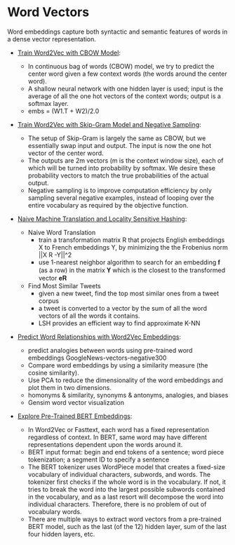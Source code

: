 # Word Vectors

Word embeddings capture both syntactic and semantic features of words in a dense vector representation.

* [Train Word2Vec with CBOW Model](https://github.com/msfchen/deep_learning/tree/master/wordvector/cbow): 
  - In continuous bag of words (CBOW) model, we try to predict the center word given a few context words (the words around the center word).
  - A shallow neural network with one hidden layer is used; input is the average of all the one hot vectors of the context words; output is a softmax layer.
  - embs = (W1.T + W2)/2.0

* [Train Word2Vec with Skip-Gram Model and Negative Sampling](https://github.com/msfchen/deep_learning/tree/master/wordvector/skipgram):
  - The setup of Skip-Gram is largely the same as CBOW, but we essentially swap input and output. The input is now the one hot vector of the center word.
  - The outputs are 2m vectors (m is the context window size), each of which will be turned into probability by softmax. We desire these probability vectors to match the true probabilities of the actual output.
  - Negative sampling is to improve computation efficiency by only sampling several negative examples, instead of looping over the entire vocabulary as required by the objective function.

* [Naive Machine Translation and Locality Sensitive Hashing](https://github.com/msfchen/deep_learning/tree/master/wordvector/translate_lsh):
  - Naive Word Translation
    - train a transformation matrix R that projects English embeddings X to French embeddings Y, by minimizing the the Frobenius norm ||X R -Y||^2
    - use 1-nearest neighbor algorithm to search for an embedding 𝐟 (as a row) in the matrix 𝐘 which is the closest to the transformed vector 𝐞𝐑
  - Find Most Similar Tweets
    - given a new tweet, find the top most similar ones from a tweet corpus 
    - a tweet is converted to a vector by the sum of all the word vectors of all the words it contains.
    - LSH provides an efficient way to find approximate K-NN

* [Predict Word Relationships with Word2Vec Embeddings](https://github.com/msfchen/deep_learning/tree/master/wordvector/analogies):
  - predict analogies between words using pre-trained word embeddings GoogleNews-vectors-negative300
  - Compare word embeddings by using a similarity measure (the cosine similarity).
  - Use PCA to reduce the dimensionality of the word embeddings and plot them in two dimensions.
  - homonyms & similarity, synonyms & antonyms, analogies, and biases 
  - Gensim word vector visualization 

* [Explore Pre-Trained BERT Embeddings](https://github.com/msfchen/deep_learning/tree/master/wordvector/explorebert):
  - In Word2Vec or Fasttext, each word has a fixed representation regardless of context. In BERT, same word may have different representations dependent upon the words around it.
  - BERT input format: begin and end tokens of a sentence; word piece tokenization; a segment ID to specify a sentence
  - The BERT tokenizer uses WordPiece model that creates a fixed-size vocabulary of individual characters, subwords, and words. The tokenizer first checks if the whole word is in the vocabulary. If not, it tries to break the word into the largest possible subwords contained in the vocabulary, and as a last resort will decompose the word into individual characters. Therefore, there is no problem of out of vocabulary words.
  - There are multiple ways to extract word vectors from a pre-trained BERT model, such as the last (of the 12) hidden layer, sum of the last four hidden layers, etc.